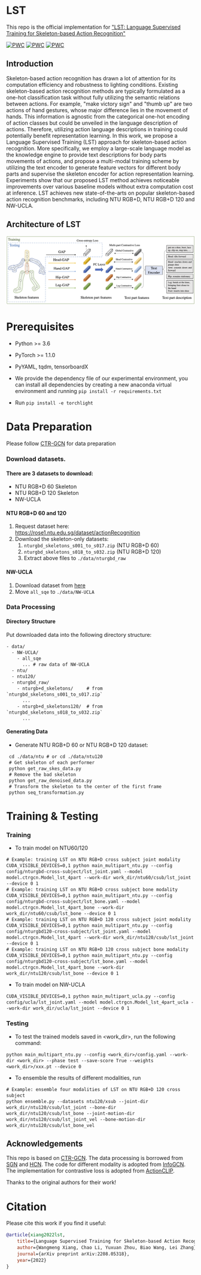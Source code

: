 # LST
This repo is the official implementation for ["LST: Language Supervised Training for Skeleton-based Action Recognition"](https://arxiv.org/abs/2208.05318)

[![PWC](https://img.shields.io/endpoint.svg?url=https://paperswithcode.com/badge/language-supervised-training-for-skeleton/skeleton-based-action-recognition-on-ntu-rgbd-1)](https://paperswithcode.com/sota/skeleton-based-action-recognition-on-ntu-rgbd-1?p=language-supervised-training-for-skeleton)
[![PWC](https://img.shields.io/endpoint.svg?url=https://paperswithcode.com/badge/language-supervised-training-for-skeleton/skeleton-based-action-recognition-on-n-ucla)](https://paperswithcode.com/sota/skeleton-based-action-recognition-on-n-ucla?p=language-supervised-training-for-skeleton)
[![PWC](https://img.shields.io/endpoint.svg?url=https://paperswithcode.com/badge/language-supervised-training-for-skeleton/skeleton-based-action-recognition-on-ntu-rgbd)](https://paperswithcode.com/sota/skeleton-based-action-recognition-on-ntu-rgbd?p=language-supervised-training-for-skeleton)

## Introduction

Skeleton-based action recognition has drawn a lot of attention for its computation efficiency and robustness to lighting conditions. Existing skeleton-based action recognition methods are typically formulated as a one-hot classification task without fully utilizing the semantic relations between actions. For example, "make victory sign" and "thumb up" are two actions of hand gestures, whose major difference lies in the movement of hands. This information is agnostic from the categorical one-hot encoding of action classes but could be unveiled in the language description of actions. Therefore, utilizing action language descriptions in training could potentially benefit representation learning. In this work, we propose a Language Supervised Training (LST) approach for skeleton-based action recognition. More specifically, we employ a large-scale language model as the knowledge engine to provide text descriptions for body parts movements of actions, and propose a multi-modal training scheme by utilizing the text encoder to generate feature vectors for different body parts and supervise the skeleton encoder for action representation learning. Experiments show that our proposed LST method achieves noticeable improvements over various baseline models without extra computation cost at inference. LST achieves new state-of-the-arts on popular skeleton-based action recognition benchmarks, including NTU RGB+D, NTU RGB+D 120 and NW-UCLA.

## Architecture of LST

![teaser](figures/teaser.png)

# Prerequisites

- Python >= 3.6
- PyTorch >= 1.1.0
- PyYAML, tqdm, tensorboardX


- We provide the dependency file of our experimental environment, you can install all dependencies by creating a new anaconda virtual environment and running `pip install -r requirements.txt `
- Run `pip install -e torchlight` 

# Data Preparation

Please follow [CTR-GCN](https://github.com/Uason-Chen/CTR-GCN) for data preparation

### Download datasets.

#### There are 3 datasets to download:

- NTU RGB+D 60 Skeleton
- NTU RGB+D 120 Skeleton
- NW-UCLA

#### NTU RGB+D 60 and 120

1. Request dataset here: https://rose1.ntu.edu.sg/dataset/actionRecognition
2. Download the skeleton-only datasets:
   1. `nturgbd_skeletons_s001_to_s017.zip` (NTU RGB+D 60)
   2. `nturgbd_skeletons_s018_to_s032.zip` (NTU RGB+D 120)
   3. Extract above files to `./data/nturgbd_raw`

#### NW-UCLA

1. Download dataset from [here](https://www.dropbox.com/s/10pcm4pksjy6mkq/all_sqe.zip?dl=0)
2. Move `all_sqe` to `./data/NW-UCLA`

### Data Processing

#### Directory Structure

Put downloaded data into the following directory structure:

```
- data/
  - NW-UCLA/
    - all_sqe
      ... # raw data of NW-UCLA
  - ntu/
  - ntu120/
  - nturgbd_raw/
    - nturgb+d_skeletons/     # from `nturgbd_skeletons_s001_to_s017.zip`
      ...
    - nturgb+d_skeletons120/  # from `nturgbd_skeletons_s018_to_s032.zip`
      ...
```

#### Generating Data

- Generate NTU RGB+D 60 or NTU RGB+D 120 dataset:

```
 cd ./data/ntu # or cd ./data/ntu120
 # Get skeleton of each performer
 python get_raw_skes_data.py
 # Remove the bad skeleton 
 python get_raw_denoised_data.py
 # Transform the skeleton to the center of the first frame
 python seq_transformation.py
```



# Training & Testing

### Training

- To train model on NTU60/120

```
# Example: training LST on NTU RGB+D cross subject joint modality
CUDA_VISIBLE_DEVICES=0,1 python main_multipart_ntu.py --config config/nturgbd-cross-subject/lst_joint.yaml --model model.ctrgcn.Model_lst_4part --work-dir work_dir/ntu60/csub/lst_joint --device 0 1
# Example: training LST on NTU RGB+D cross subject bone modality
CUDA_VISIBLE_DEVICES=0,1 python main_multipart_ntu.py --config config/nturgbd-cross-subject/lst_bone.yaml --model model.ctrgcn.Model_lst_4part_bone --work-dir work_dir/ntu60/csub/lst_bone --device 0 1
# Example: training LST on NTU RGB+D 120 cross subject joint modality
CUDA_VISIBLE_DEVICES=0,1 python main_multipart_ntu.py --config config/nturgbd120-cross-subject/lst_joint.yaml --model model.ctrgcn.Model_lst_4part --work-dir work_dir/ntu120/csub/lst_joint --device 0 1
# Example: training LST on NTU RGB+D 120 cross subject bone modality
CUDA_VISIBLE_DEVICES=0,1 python main_multipart_ntu.py --config config/nturgbd120-cross-subject/lst_bone.yaml --model model.ctrgcn.Model_lst_4part_bone --work-dir work_dir/ntu120/csub/lst_bone --device 0 1
```


- To train model on NW-UCLA

```
CUDA_VISIBLE_DEVICES=0,1 python main_multipart_ucla.py --config config/ucla/lst_joint.yaml --model model.ctrgcn.Model_lst_4part_ucla --work-dir work_dir/ucla/lst_joint --device 0 1
```


### Testing

- To test the trained models saved in <work_dir>, run the following command:

```
python main_multipart_ntu.py --config <work_dir>/config.yaml --work-dir <work_dir> --phase test --save-score True --weights <work_dir>/xxx.pt --device 0
```

- To ensemble the results of different modalities, run 
```
# Example: ensemble four modalities of LST on NTU RGB+D 120 cross subject
python ensemble.py --datasets ntu120/xsub --joint-dir work_dir/ntu120/csub/lst_joint --bone-dir work_dir/ntu120/csub/lst_bone --joint-motion-dir work_dir/ntu120/csub/lst_joint_vel --bone-motion-dir work_dir/ntu120/csub/lst_bone_vel
```

## Acknowledgements

This repo is based on [CTR-GCN](https://github.com/Uason-Chen/CTR-GCN). The data processing is borrowed from [SGN](https://github.com/microsoft/SGN) and [HCN](https://github.com/huguyuehuhu/HCN-pytorch). The code for different modality is adopted from [InfoGCN](https://github.com/stnoah1/infogcn). The implementation for contrastive loss is adopted from [ActionCLIP](https://github.com/sallymmx/ActionCLIP).

Thanks to the original authors for their work!

# Citation

Please cite this work if you find it useful:
```BibTex
@article{xiang2022lst,
    title={Language Supervised Training for Skeleton-based Action Recognition},
    author={Wangmeng Xiang, Chao Li, Yuxuan Zhou, Biao Wang, Lei Zhang},
    journal={arXiv preprint arXiv:2208.05318},
    year={2022}
}
```